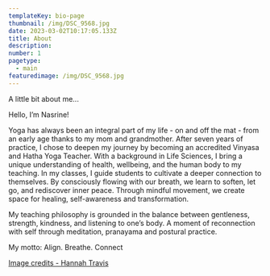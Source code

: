 ```yaml
---
templateKey: bio-page
thumbnail: /img/DSC_9568.jpg
date: 2023-03-02T10:17:05.133Z
title: About
description: 
number: 1
pagetype:
  - main
featuredimage: /img/DSC_9568.jpg
---
```


<!-- ![clay-images-11](/img/clay-images-11.jpg) -->
<!-- ![clay-images-12](/img/clay-images-12.jpg) -->

<p style="text-align: justify;">
A little bit about me...

Hello, I’m Nasrine!

Yoga has always been an integral part of my life - on and off the mat - from an early age thanks to my mom and grandmother. After seven years of practice, I chose to deepen my journey by becoming an accredited Vinyasa and Hatha Yoga Teacher. With a background in Life Sciences, I bring a unique understanding of health, wellbeing, and the human
body to my teaching. In my classes, I guide students to cultivate a deeper connection to themselves. By consciously flowing with our breath, we learn to soften, let go, and rediscover inner peace. Through mindful movement, we create space for healing, self-awareness and transformation. 

My teaching philosophy is grounded in the balance between gentleness, strength, kindness, and listening to one’s body. A moment of reconnection with self through meditation, pranayama and postural practice. 

My motto: Align. Breathe. Connect
</p>


<a href="http://www.hannahtravis.com/" target="_blank">Image credits - Hannah Travis</a>



